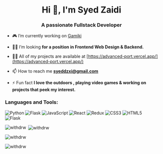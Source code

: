 <h1 align="center">Hi 👋, I'm Syed Zaidi</h1>
<h3 align="center">A passionate Fullstack Developer</h3>



- 🎮 I’m currently working on [Gamiki](https://github.com/withdrw/Gamiki)

- 👨‍💻 I’m looking **for a position in Frontend Web Design & Backend.**

- 👨‍💻 All of my projects are available at [https://advanced-port.vercel.app/](https://advanced-port.vercel.app/)

- 📫 How to reach me **syeddzxi@gmail.com**

- ⚡ Fun fact **I love the outdoors , playing video games & working on projects that peek my interest.**

<p align="left">
</p>

<h3 align="left">Languages and Tools:</h3>
<p align="left">

![Python](https://img.shields.io/badge/python-3670A0?style=for-the-badge&logo=python&logoColor=ffdd54) ![Flask](https://img.shields.io/badge/flask-%23000.svg?style=for-the-badge&logo=flask&logoColor=white) ![JavaScript](https://img.shields.io/badge/javascript-%23323330.svg?style=for-the-badge&logo=javascript&logoColor=%23F7DF1E) ![React](https://img.shields.io/badge/react-%2320232a.svg?style=for-the-badge&logo=react&logoColor=%2361DAFB) ![Redux](https://img.shields.io/badge/redux-%23593d88.svg?style=for-the-badge&logo=redux&logoColor=white) ![CSS3](https://img.shields.io/badge/css3-%231572B6.svg?style=for-the-badge&logo=css3&logoColor=white) ![HTML5](https://img.shields.io/badge/html5-%23E34F26.svg?style=for-the-badge&logo=html5&logoColor=white) ![Flask](https://img.shields.io/badge/Flask-white)

 </p>

<p><img align="left" src="https://github-readme-stats.vercel.app/api/top-langs?username=withdrw&show_icons=true&locale=en&layout=compact" alt="withdrw" /></p>

<p>&nbsp;<img align="center" src="https://github-readme-stats.vercel.app/api?username=withdrw&show_icons=true&locale=en" alt="withdrw" /></p>

<p><img align="center" src="https://github-readme-streak-stats.herokuapp.com/?user=withdrw&" alt="withdrw" /></p>

<p align="left"> <img src="https://komarev.com/ghpvc/?username=withdrw&label=Profile%20views&color=0e75b6&style=flat" alt="withdrw" /> </p>
